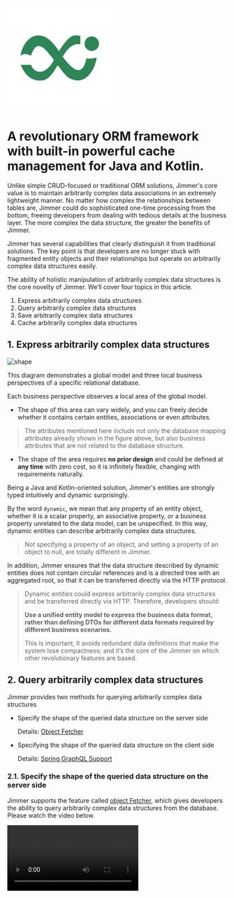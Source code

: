 
[![logo](logo.png)](https://babyfish-ct.github.io/jimmer/)

# A revolutionary ORM framework with built-in powerful cache management for Java and Kotlin.
 
Unlike simple CRUD-focused or traditional ORM solutions, Jimmer's core value is to maintain arbitrarily complex data associations in an extremely lightweight manner. No matter how complex the relationships between tables are, Jimmer could do sophisticated one-time processing from the bottom, freeing developers from dealing with tedious details at the business layer. The more complex the data structure, the greater the benefits of Jimmer.
 
Jimmer has several capabilities that clearly distinguish it from traditional solutions. The key point is that developers are no longer stuck with fragmented entity objects and their relationships but operate on arbitrarily complex data structures easily.
 
The ability of holistic manipulation of arbitrarily complex data structures is the core novelty of Jimmer. We’ll cover four topics in this article.
 
1. Express arbitrarily complex data structures
2. Query arbitrarily complex data structures
3. Save arbitrarily complex data structures
4. Cache arbitrarily complex data structures
 
## 1. Express arbitrarily complex data structures

![shape](../orphan/doc/static/img/shape.png)
 
This diagram demonstrates a global model and three local business perspectives of a specific relational database.
 
Each business perspective observes a local area of the global model.
 
- The shape of this area can vary widely, and you can freely decide whether it contains certain entities, associations or even attributes.
 
> The attributes mentioned here include not only the database mapping attributes already shown in the figure above, but also business attributes that are not related to the database structure.

- The shape of the area requires **no prior design** and could be defined at **any time** with zero cost, so it is infinitely flexible, changing with requirements naturally.
 
Being a Java and Kotlin-oriented solution, Jimmer's entities are strongly typed intuitively and dynamic surprisingly.
 
By the word `dynamic`, we mean that any property of an entity object, whether it is a scalar property, an associative property, or a business property unrelated to the data model, can be unspecified. In this way, dynamic entities can describe arbitrarily complex data structures.
 
> Not specifying a property of an object, and setting a property of an object to null, are totally different in Jimmer.

In addition, Jimmer ensures that the data structure described by dynamic entities does not contain circular references and is a directed tree with an aggregated root, so that it can be transferred directly via the HTTP protocol.
 
> Dynamic entities could express arbitrarily complex data structures and be transferred directly via HTTP. Therefore, developers should:
> 
> **Use a unified entity model to express the business data format, rather than defining DTOs for different data formats required by different business scenarios.**
>  
> This is important, it avoids redundant data definitions that make the system lose compactness; and it’s the core of the Jimmer on which other revolutionary features are based.

## 2. Query arbitrarily complex data structures
 
Jimmer provides two methods for querying arbitrarily complex data structures
 
-   Specify the shape of the queried data structure on the server side

    Details: [Object Fetcher](./jimmer-sql/query/fetcher)

-   Specifying the shape of the queried data structure on the client side

    Details: [Spring GraphQL Support](./spring-graphql)
 
### 2.1. Specify the shape of the queried data structure on the server side
 
Jimmer supports the feature called [object Fetcher](./jimmer-sql/query/fetcher), which gives developers the ability to query arbitrarily complex data structures from the database.
Please watch the video below.

<video src="https://raw.githubusercontent.com/babyfish-ct/jimmer/orphan/doc/static/img/java-fetcher.mp4"/>

:::tip
The object fetcher also has a powerful capability not shown in the video, recursive fetching self-associative properties. 

Check out [Recursive Fetching for Self-Association](./jimmer-sql/query/fetcher#recursively-query-self-associated-properties) for details.
:::

### 2.2. Specify the shape of the queried data structure on the client side
 
[GraphQL](https://graphql.org/) is a protocol for querying arbitrarily complex data on the client side, but it has the disadvantage of slightly higher development costs on the server side.

SpringBoot supports [Spring GraphQL](https://spring.io/projects/spring-graphql) from 2.7.0. Jimmer provides specific support for this, and significantly reduces the development cost of Spring GraphQL-based projects.

<video width="100%" controls>
    <source src="https://raw.githubusercontent.com/babyfish-ct/jimmer/orphan/doc/static/img/graphql-fetcher.mp4" type="video/mp4"/>
    <div style={{padding: '1rem', fontSize: '2rem', color: 'red'}}>Your browser does not support the video tag.</div>
</video>

:::tip
Note, by the limitation of the current GraphQL protocol, this method does not have the same recursive querying capability for self-associative properties as the object fetcher’s.
 
If your business scenario requires both recursive query capabilities for self-associative attributes and transferring the decision on the shape of the queried data structure to the client, you can easily customize a GraphQL-like text protocol, the client submits text in a specific format according to the custom protocol and the server converts it to an object fetcher query.
:::

## 3. Save arbitrarily complex data structures
 
Developers can use the dynamicity of Jimmer entities to build arbitrarily complex data structures which could be stored by Jimmer.
Jimmer will compare the current data structure in the database with the data structure the user expects to save, and then modify the inconsistent parts, make it consistent with the user expectation finally.
 
:::note 
Jimmer's save feature is similar to `react` and `vue` in the web domain.
:::

As shown in the picture

![save](@site/static/img/save.png)
 
The top left figure shows the current data structure in the database.
The top right figure shows the data structure expected by the user. Each object is identified either by an id or a business key and a id growth strategy.
 
The bottom of the picture shows the operations performed by Jimmer, labeled with four colors.

-   <div style={{color: 'red'}}>Red part:</div>
 
    If an object exists in the current data structure of the database and does not exist in the user’s expectation to save, the object and its associations will be deleted.
 
    > The user can control the action of the Jimmer and choose to block the operation*(default behavior)*, disconnect the relationship only, or delete the object.
 
-   <div style={{color: 'green'}}>Green section:</div>
 
    If an object does not exist in the current data structure of the database and exists in the user’s expectation to save, this object and its associations will be created.
 
    > The user can control the action and choose to block*(default behavior)* or allow the operation.
 
-   <div style={{color: 'blue'}}>Blue section:</div>
 
    If the associations of an object with other objects in the current data structure of the database are different from the user’s expectation to save, the associations are automatically adjusted.
 
-   <div style={{color: 'orange'}}>Orange part:</div>
 
    If an object in the data structure that the user expects to save has modifiable properties and the corresponding one exists in the current data structure of the database, these properties would be modified.
 
    > Since the Jimmer entity is dynamic, modifying some of the properties but not all is allowed since any property can be missing.
 
:::tip
-   Unlike all other data persistence solutions, Jimmer does not require a prior decision on whether each association should be saved in cascade; that depends entirely on the shape of the data structure specified by the user.
 
-   The save command is one of Jimmer's most distinguishing database modification capabilities, and we of course also support other traditional modification methods.
 
-   Although the save command is a sort of black-boxed high-level API, developers still have fine-grained control over details (the part of the diagram with changing colors), because Jimmer supports a powerful trigger mechanism.

    > Checkout [trigger](./jimmer-sql/advanced/trigger) for detials.

:::

## 4. Cache arbitrarily complex data structures (with maintenance for consistency)
 
As mentioned above, Jimmer can query arbitrarily complex data structures, Jimmer supports caching arbitrarily complex data structures accordingly to get higher performance for your application.
 
From the perspective of use, caching is completely transparent to developers. Developers query data and get the cache worked automatically without extra code. We will discuss at the implementation level.
 
At the implementation level, there are two types of cache in Jimmer, object cache and attribute cache. Attribute cache can be further divided into associative attribute cache and computed attribute cache.
 
The combination of object cache and the associative cache forms the caching for arbitrarily complex data structures from the user’s perspective.
 
The caching mechanism of Jimmer has the following features:
 
- No restrictions on which caching technology to use.
 
- Transparent to the developers, whether to use caching does not result in business code changes.
 
- Supports multi-level caching, for example, the first level is the JVM's internal caffine, and the second level uses Redis shared by the cluster.
 
- The caching is optional, the whole framework can work without cache. Even with caching enabled, users could still control fine-granularly whether object cache should be used for each entity type, and whether attribute cache should be used for each associative or computed attribute.
 
- Great data consistency support.
 
### 4.1. Simple object cache
 
Simple object cache, responsible for mapping object ids to simple objects.
 
> Simple objects do not have any associative properties except for simple foreign keys.

![object-cache](@site/static/img/object-cache.jpeg)
 
### 4.2. Associative attribute cache
 
The associative attribute cache is a unique feature of Jimmer, providing **maps** for data to support fast querying of associative attributes.

![association-cache](@site/static/img/association-cache.png)

:::note
In the GraphQL working mode, for associations based on foreign keys*(`Book.store-1`、`Book.store-2`和`Book.store-3` in the figure)* rather than these expressed by intermediate table many-to-one relations, associative attribute cache should be used only if the foreign key of the current object is missing. or the parent object can be obtained by a simple parameterized query in the simple object cache with the foreign key and there is no need to use the associative attribute cache.
 
The rest of the associative attribute cache for collection types is important in all scenarios, whether for one-to-many or many-to-many attributes.
:::

:::tip 
One of the drawbacks of relational databases is that any data associations require queries. A more straightforward cache of map greatly mitigates this problem.
:::

### 4.3. Computed attribute cache
 
Jimmer entities support non-persistent (@Transient) attributes independent of the database structure, which have no corresponding fields in the database and are used to express developer-defined business attributes.
 
There are two types of non-persistent attributes
 
- Manual mode: Jimmer would do nothing with this type of attributes, and whether the entity object has it or not depends entirely on the user's business code.
 
- Automatic mode: if the object fetcher or GraphQL queries this kind of attributes, Jimmer will call the computation solver configured in the current property annotation to compute and set the property automatically.
 
Non-persistent attribute in automatic mode is also called computed attribute and could optionally use computed cache.

![calculated-cache](@site/static/img/calculated-cache.png)

### 4.4. Multi-view cache
 
Jimmer provides [global filters](jimmer-sql/advanced/filter) that allow implicit conditional filtering on certain entity classes in all queries.
 
This feature makes it easy to implement row-based data authorization that would result in different operators seeing different data.
 
Therefore, we want different operators to see different cached data, that is the multi-view cache.

![multi-view-cache](@site/static/img/multi-view-cache.png)
 
This figure shows multi-view cache with multi-tenancy as an example. Different operators see different associative cached and computed cached data.
 
:::caution
Multi-view cache consumes much more space and should be used only for important associative or computed attributes. Developers are free to decide whether an associative or computed attribute should use normal cache only or multi-view cache.
:::

### 4.5. Cache Consistency
 
Jimmer provides out-of-the-box cache data consistency guarantees. All developers have to do is simply enable [Jimmer's trigger feature](./jimmer-sql/advanced/trigger) to make it perceive and response database changes.
 
- The cache consistency is fully automated for applications with only object cache and associative cache, no extra works need to do.
- Very simple manual assistance is required for applications with computed cache or multi-view cache
 
Example
 
1.  The corresponding associative cache and computed cache would be cleared automatically when a foreign key modified.

    <details>
    <summary>View gif animation</summary>

    ![modify_fk](@site/static/img/modify_fk.gif)

    > In this animation, the white area above is the SQL tool, and the black area below is the Intellij log.
    >
    > The associative attribute `BookStore.books` is affected, which further affects the computed attribute `BookStore.avgPrice`.

    </details>

2.  The corresponding associative cache would be cleared automatically when intermediate tables modified.
 
    <details>
    <summary>View gif animation</summary>

    ![insert_middle_table](@site/static/img/insert_middle_table.gif)

    > In this animation, the white area above is the SQL tool, and the black area below is the Intellij log.

    </details>
 
3.  The corresponding computed cache would be cleared automatically when the dependent fields modified.
 
    <details>
    <summary>View gif animation</summary>

    ![modify_price](@site/static/img/modify_price.gif)

    > In this animation, the white area above is the SQL tool, and the black area below is the Intellij log.

    </details>
 
4.  The corresponding associative and computed cache would be cleared automatically when the fields that the filter depends on modified.

    <details>
    <summary>View gif animation</summary>

    ![modify_tenant](@site/static/img/modify_tenant.gif)

    > In this animation, the white area above is the SQL tool, and the black area below is the Intellij log.
    >
    > In this example, the global filter operates on the Book object, all associative attributes BookStore.books and Author.books pointing to it are affected. The computed attribute BookStore.avgPrice is further affected since the associative attribute BookStore.books changes.

    </details>

## 5. Other features
 
### 5.1. Strongly typed DSL
 
Errors are found at compile-time as much as possible; strongly typed DSL can be also mixed with Native SQL.
 
### 5.2. Ultra-simple multi-table JOIN
 
Jimmer strongly typed DSL provides more useful features than native SQL for multi-table JOIN.

Building paths of any length with chained expressions by the help of intellisence based on object properties is multi-level JOIN.

Conflicting table JOINs in the different paths could be merged automatically, and redundant JOINs would be optimized out automatically.

> In fact, it’s the original motivation for Jimmer.

Link: [Table Joins](./jimmer-sql/basic/table-join)
 
### 5.3. Ultra-simple paging
 
Query for row counting required by paging would be generated and optimized automatically based on data object query.

Link: [Pagination query](./jimmer-sql/query/pagination)
 
### 5.4. Trigger
 
Jimmer provides two kinds of triggers to notify data changes before and after a transaction commit respectively. Each could perceive the data changes, including object changes and association changes.

Link: [Trigger](./jimmer-sql/advanced/trigger)

### 5.5 Ultimate performance
 
Link: [Benchmark](./benchmark).
 
## 6. Future work
 
-   Do not restrict the microservice governance framework, allow entity objects to support remote associations across microservice boundaries.
 
-   While SQL grouping and aggregation can be used to implement computed attributes, these sorts of statistical operations are not the area the relational OLTP databases are best at, we may support mapping computed attributes to column-based OLAP databases like Clickhouse in future.
 
> The available features are slightly beyond the scope of ORM, but we still interpret Jimmer as ORM currently.
>  
> We will interpret Jimmer in a new way when it goes far beyond ORM after these features implemented, and the future is coming now.
